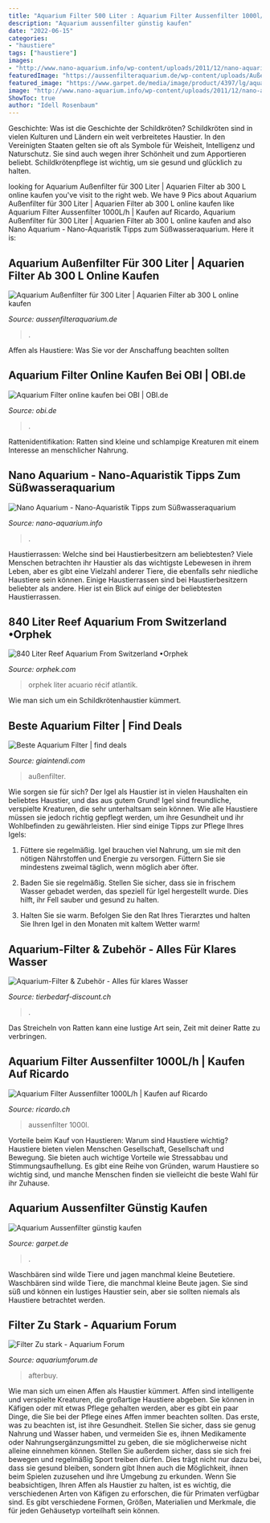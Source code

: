 ```yaml
---
title: "Aquarium Filter 500 Liter : Aquarium Filter Aussenfilter 1000l/h"
description: "Aquarium aussenfilter günstig kaufen"
date: "2022-06-15"
categories:
- "haustiere"
tags: ["haustiere"]
images:
- "http://www.nano-aquarium.info/wp-content/uploads/2011/12/nano-aquarium-zwerggarnelen.jpg"
featuredImage: "https://aussenfilteraquarium.de/wp-content/uploads/Außenfilter_-aquarium_300L-187x300.jpg"
featured_image: "https://www.garpet.de/media/image/product/4397/lg/aquarium-aussenfilter-inkl-filtermedien~2.jpg"
image: "http://www.nano-aquarium.info/wp-content/uploads/2011/12/nano-aquarium-zwerggarnelen.jpg"
ShowToc: true
author: "Idell Rosenbaum"
---
```



Geschichte: Was ist die Geschichte der Schildkröten?
Schildkröten sind in vielen Kulturen und Ländern ein weit verbreitetes Haustier. In den Vereinigten Staaten gelten sie oft als Symbole für Weisheit, Intelligenz und Naturschutz. Sie sind auch wegen ihrer Schönheit und zum Apportieren beliebt. Schildkrötenpflege ist wichtig, um sie gesund und glücklich zu halten.

	

		
looking for Aquarium Außenfilter für 300 Liter | Aquarien Filter ab 300 L online kaufen you've visit to the right web. We have 9 Pics about Aquarium Außenfilter für 300 Liter | Aquarien Filter ab 300 L online kaufen like Aquarium Filter Aussenfilter 1000L/h | Kaufen auf Ricardo, Aquarium Außenfilter für 300 Liter | Aquarien Filter ab 300 L online kaufen and also Nano Aquarium - Nano-Aquaristik Tipps zum Süßwasseraquarium. Here it is:
		
    
## Aquarium Außenfilter Für 300 Liter | Aquarien Filter Ab 300 L Online Kaufen

<img loading=lazy src="https://aussenfilteraquarium.de/wp-content/uploads/Außenfilter_-aquarium_300L-187x300.jpg" onerror="this.onerror=null;this.src='https://tse4.mm.bing.net/th?id=OIP.ZjHwGVPQHB7Rf58VErAZkgAAAA&amp;pid=15.1';" alt="Aquarium Außenfilter für 300 Liter | Aquarien Filter ab 300 L online kaufen">

_Source: aussenfilteraquarium.de_

>. 

	

Affen als Haustiere: Was Sie vor der Anschaffung beachten sollten

    
## Aquarium Filter Online Kaufen Bei OBI | OBI.de

<img loading=lazy src="https://images.obi.de/product/DE/thumb/640793_1.jpg" onerror="this.onerror=null;this.src='https://tse3.mm.bing.net/th?id=OIP.RI8FvoDYe0V9wWQ-K-inxgAAAA&amp;pid=15.1';" alt="Aquarium Filter online kaufen bei OBI | OBI.de">

_Source: obi.de_

>. 

	

Rattenidentifikation: Ratten sind kleine und schlampige Kreaturen mit einem Interesse an menschlicher Nahrung.

    
## Nano Aquarium - Nano-Aquaristik Tipps Zum Süßwasseraquarium

<img loading=lazy src="http://www.nano-aquarium.info/wp-content/uploads/2011/12/nano-aquarium-zwerggarnelen.jpg" onerror="this.onerror=null;this.src='https://tse2.mm.bing.net/th?id=OIP.6V9mEaX9zGP1ITDstr_fKAHaE8&amp;pid=15.1';" alt="Nano Aquarium - Nano-Aquaristik Tipps zum Süßwasseraquarium">

_Source: nano-aquarium.info_

>. 

	

Haustierrassen: Welche sind bei Haustierbesitzern am beliebtesten?
Viele Menschen betrachten ihr Haustier als das wichtigste Lebewesen in ihrem Leben, aber es gibt eine Vielzahl anderer Tiere, die ebenfalls sehr niedliche Haustiere sein können. Einige Haustierrassen sind bei Haustierbesitzern beliebter als andere. Hier ist ein Blick auf einige der beliebtesten Haustierrassen.

    
## 840 Liter Reef Aquarium From Switzerland •Orphek

<img loading=lazy src="https://orphek.com/led/wp-content/uploads/2020/05/840-liter-reef-aquarium-from-switzerland-1.jpg" onerror="this.onerror=null;this.src='https://tse4.mm.bing.net/th?id=OIP.PbKkNN8oM6AwdRVheam_CgHaE8&amp;pid=15.1';" alt="840 Liter Reef Aquarium From Switzerland •Orphek">

_Source: orphek.com_

>orphek liter acuario récif atlantik. 

	

Wie man sich um ein Schildkrötenhaustier kümmert.

    
## Beste Aquarium Filter | Find Deals

<img loading=lazy src="https://giaintendi.com/tjt/dfws4jcbwGsPbK37S3L1WwAAAA.jpg" onerror="this.onerror=null;this.src='https://tse1.mm.bing.net/th?id=OIP._FjN7HgP5_S0o_3yKOij6wAAAA&amp;pid=15.1';" alt="Beste Aquarium Filter | find deals">

_Source: giaintendi.com_

>außenfilter. 

	

Wie sorgen sie für sich?
Der Igel als Haustier ist in vielen Haushalten ein beliebtes Haustier, und das aus gutem Grund! Igel sind freundliche, verspielte Kreaturen, die sehr unterhaltsam sein können. Wie alle Haustiere müssen sie jedoch richtig gepflegt werden, um ihre Gesundheit und ihr Wohlbefinden zu gewährleisten. Hier sind einige Tipps zur Pflege Ihres Igels:
1) Füttere sie regelmäßig. Igel brauchen viel Nahrung, um sie mit den nötigen Nährstoffen und Energie zu versorgen. Füttern Sie sie mindestens zweimal täglich, wenn möglich aber öfter.

2) Baden Sie sie regelmäßig. Stellen Sie sicher, dass sie in frischem Wasser gebadet werden, das speziell für Igel hergestellt wurde. Dies hilft, ihr Fell sauber und gesund zu halten.

3) Halten Sie sie warm. Befolgen Sie den Rat Ihres Tierarztes und halten Sie Ihren Igel in den Monaten mit kaltem Wetter warm!

    
## Aquarium-Filter &amp; Zubehör - Alles Für Klares Wasser

<img loading=lazy src="https://www.tierbedarf-discount.ch/media/image/42/ac/26/206481.jpg" onerror="this.onerror=null;this.src='https://tse2.mm.bing.net/th?id=OIP.aaxu_rW5_Be8WShiBpkc7AHaHa&amp;pid=15.1';" alt="Aquarium-Filter &amp; Zubehör - Alles für klares Wasser">

_Source: tierbedarf-discount.ch_

>. 

	

Das Streicheln von Ratten kann eine lustige Art sein, Zeit mit deiner Ratte zu verbringen.

    
## Aquarium Filter Aussenfilter 1000L/h | Kaufen Auf Ricardo

<img loading=lazy src="https://img.ricardostatic.ch/t_1000x750/pl/1075614414/0/1/aquarium-filter-aussenfilter-1000lh.jpg" onerror="this.onerror=null;this.src='https://tse2.mm.bing.net/th?id=OIP.HHDRkgZUxJ1cRRl-F8OzAgHaHa&amp;pid=15.1';" alt="Aquarium Filter Aussenfilter 1000L/h | Kaufen auf Ricardo">

_Source: ricardo.ch_

>aussenfilter 1000l. 

	

Vorteile beim Kauf von Haustieren: Warum sind Haustiere wichtig?
Haustiere bieten vielen Menschen Gesellschaft, Gesellschaft und Bewegung. Sie bieten auch wichtige Vorteile wie Stressabbau und Stimmungsaufhellung. Es gibt eine Reihe von Gründen, warum Haustiere so wichtig sind, und manche Menschen finden sie vielleicht die beste Wahl für ihr Zuhause.

    
## Aquarium Aussenfilter Günstig Kaufen

<img loading=lazy src="https://www.garpet.de/media/image/product/4397/lg/aquarium-aussenfilter-inkl-filtermedien~2.jpg" onerror="this.onerror=null;this.src='https://tse4.mm.bing.net/th?id=OIP.v0SRMiwHOa4KPMFUC8rnUwHaHa&amp;pid=15.1';" alt="Aquarium Aussenfilter günstig kaufen">

_Source: garpet.de_

>. 

	

Waschbären sind wilde Tiere und jagen manchmal kleine Beutetiere.
Waschbären sind wilde Tiere, die manchmal kleine Beute jagen. Sie sind süß und können ein lustiges Haustier sein, aber sie sollten niemals als Haustiere betrachtet werden.

    
## Filter Zu Stark - Aquarium Forum

<img loading=lazy src="http://bilder.afterbuy.de/images/75885/1930_AquariumFilter.jpg" onerror="this.onerror=null;this.src='https://tse2.mm.bing.net/th?id=OIP.n24zcHgEezddCxBV-LA-3gHaG_&amp;pid=15.1';" alt="Filter Zu stark - Aquarium Forum">

_Source: aquariumforum.de_

>afterbuy. 

	

Wie man sich um einen Affen als Haustier kümmert.
Affen sind intelligente und verspielte Kreaturen, die großartige Haustiere abgeben. Sie können in Käfigen oder mit etwas Pflege gehalten werden, aber es gibt ein paar Dinge, die Sie bei der Pflege eines Affen immer beachten sollten.
Das erste, was zu beachten ist, ist ihre Gesundheit. Stellen Sie sicher, dass sie genug Nahrung und Wasser haben, und vermeiden Sie es, ihnen Medikamente oder Nahrungsergänzungsmittel zu geben, die sie möglicherweise nicht alleine einnehmen können. Stellen Sie außerdem sicher, dass sie sich frei bewegen und regelmäßig Sport treiben dürfen. Dies trägt nicht nur dazu bei, dass sie gesund bleiben, sondern gibt Ihnen auch die Möglichkeit, ihnen beim Spielen zuzusehen und ihre Umgebung zu erkunden.
Wenn Sie beabsichtigen, Ihren Affen als Haustier zu halten, ist es wichtig, die verschiedenen Arten von Käfigen zu erforschen, die für Primaten verfügbar sind. Es gibt verschiedene Formen, Größen, Materialien und Merkmale, die für jeden Gehäusetyp vorteilhaft sein können.

